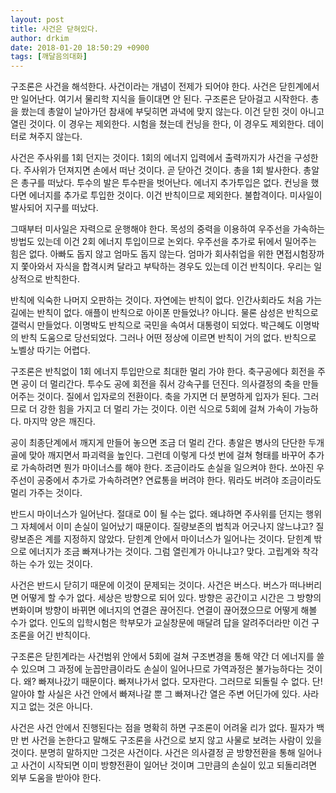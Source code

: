 ```yaml
---
layout: post
title: 사건은 닫혀있다.
author: drkim
date: 2018-01-20 18:50:29 +0900
tags: [깨달음의대화]
---
```

구조론은 사건을 해석한다. 사건이라는 개념이 전제가 되어야 한다. 사건은 닫힌계에서만 일어난다. 여기서 물리학 지식을 들이대면 안 된다. 구조론은 닫아걸고 시작한다. 총을 쐈는데 총알이 날아가던 참새에 부딪히면 과녁에 맞지 않는다. 이건 닫힌 것이 아니고 열린 것이다. 이 경우는 제외한다. 시험을 쳤는데 컨닝을 한다, 이 경우도 제외한다. 데이터로 쳐주지 않는다.   


  


사건은 주사위를 1회 던지는 것이다. 1회의 에너지 입력에서 출력까지가 사건을 구성한다. 주사위가 던져지면 손에서 떠난 것이다. 곧 닫아건 것이다. 총을 1회 발사한다. 총알은 총구를 떠났다. 투수의 발은 투수판을 벗어난다. 에너지 추가투입은 없다. 컨닝을 했다면 에너지를 추가로 투입한 것이다. 이건 반칙이므로 제외한다. 불합격이다. 미사일이 발사되어 지구를 떠났다.

  


그때부터 미사일은 자력으로 운행해야 한다. 목성의 중력을 이용하여 우주선을 가속하는 방법도 있는데 이건 2회 에너지 투입이므로 논외다. 우주선을 추가로 뒤에서 밀어주는 힘은 없다. 아빠도 돕지 않고 엄마도 돕지 않는다. 엄마가 회사취업을 위한 면접시험장까지 쫓아와서 자식을 합격시켜 달라고 부탁하는 경우도 있는데 이건 반칙이다. 우리는 일상적으로 반칙한다.

  


반칙에 익숙한 나머지 오판하는 것이다. 자연에는 반칙이 없다. 인간사회라도 처음 가는 길에는 반칙이 없다. 애플이 반칙으로 아이폰 만들었나? 아니다. 물론 삼성은 반칙으로 갤럭시 만들었다. 이명박도 반칙으로 국민을 속여서 대통령이 되었다. 박근혜도 이명박의 반칙 도움으로 당선되었다. 그러나 어떤 정상에 이르면 반칙이 거의 없다. 반칙으로 노벨상 따기는 어렵다. 

  


구조론은 반칙없이 1회 에너지 투입만으로 최대한 멀리 가야 한다. 축구공에다 회전을 주면 공이 더 멀리간다. 투수도 공에 회전을 줘서 강속구를 던진다. 의사결정의 축을 만들어주는 것이다. 질에서 입자로의 전환이다. 축을 가지면 더 분명하게 입자가 된다. 그러므로 더 강한 힘을 가지고 더 멀리 가는 것이다. 이런 식으로 5회에 걸쳐 가속이 가능하다. 마지막 양은 깨진다.

  


공이 최종단계에서 깨지게 만들어 놓으면 조금 더 멀리 간다. 총알은 병사의 단단한 두개골에 맞아 깨지면서 파괴력을 높인다. 그런데 이렇게 다섯 번에 걸쳐 형태를 바꾸어 추가로 가속하려면 뭔가 마이너스를 해야 한다. 조금이라도 손실을 일으켜야 한다. 쏘아진 우주선이 공중에서 추가로 가속하려면? 연료통을 버려야 한다. 뭐라도 버려야 조금이라도 멀리 가주는 것이다.

  


반드시 마이너스가 일어난다. 절대로 0이 될 수는 없다. 왜냐하면 주사위를 던지는 행위 그 자체에서 이미 손실이 일어났기 때문이다. 질량보존의 법칙과 어긋나지 않느냐고? 질량보존은 계를 지정하지 않았다. 닫힌계 안에서 마이너스가 일어나는 것이다. 닫힌계 밖으로 에너지가 조금 빠져나가는 것이다. 그럼 열린계가 아니냐고? 맞다. 고립계와 착각하는 수가 있는 것이다.

  


사건은 반드시 닫히기 때문에 이것이 문제되는 것이다. 사건은 버스다. 버스가 떠나버리면 어떻게 할 수가 없다. 세상은 방향으로 되어 있다. 방향은 공간이고 시간은 그 방향의 변화이며 방향이 바뀌면 에너지의 연결은 끊어진다. 연결이 끊어졌으므로 어떻게 해볼 수가 없다. 인도의 입학시험은 학부모가 교실창문에 매달려 답을 알려주더라만 이건 구조론을 어긴 반칙이다.

  


구조론은 닫힌계라는 사건범위 안에서 5회에 걸쳐 구조변경을 통해 약간 더 에너지를 쓸 수 있으며 그 과정에 눈꼽만큼이라도 손실이 일어나므로 가역과정은 불가능하다는 것이다. 왜? 빠져나갔기 때문이다. 빠져나가서 없다. 모자란다. 그러므로 되돌릴 수 없다. 단! 알아야 할 사실은 사건 안에서 빠져나갈 뿐 그 빠져나간 열은 주변 어딘가에 있다. 사라지고 없는 것은 아니다.

  


사건은 사건 안에서 진행된다는 점을 명확히 하면 구조론이 어려울 리가 없다. 필자가 백만 번 사건을 논한다고 말해도 구조론을 사건으로 보지 않고 사물로 보려는 사람이 있을 것이다. 분명히 말하지만 그것은 사건이다. 사건은 의사결정 곧 방향전환을 통해 일어나고 사건이 시작되면 이미 방향전환이 일어난 것이며 그만큼의 손실이 있고 되돌리려면 외부 도움을 받아야 한다.